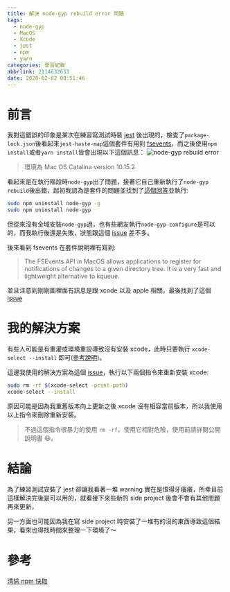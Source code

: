 ```yaml
---
title: 解決 node-gyp rebuild error 問題
tags:
  - node-gyp
  - MacOS
  - Xcode
  - jest
  - npm
  - yarn
categories: 學習紀錄
abbrlink: 2114632633
date: 2020-02-02 00:51:46
---
```


# 前言

我對這錯誤的印象是某次在練習寫測試時裝 [jest](https://jestjs.io/) 後出現的，檢查了`package-lock.json`後看起來`jest-haste-map`這個套件有用到 [fsevents](https://www.npmjs.com/package/fsevents)，而之後使用`npm install`或者`yarn install`皆會出現以下這個訊息：
![node-gyp rebuild error](https://i.imgur.com/zH6Mbzo.png)

> 環境為 Mac OS Catalina version 10.15.2

看起來是在執行階段時`node-gyp`出了問題，接著它自己重新執行了`node-gyp rebuild`後出錯，起初我認為是套件的問題並找到了[這個回答](https://github.com/nodejs/node-gyp/issues/94#issuecomment-222482140)並執行:

```sh
sudo npm uninstall node-gyp -g
sudo npm uninstall node-gyp
```

但從來沒有全域安裝`node-gyp`過，也有些網友執行`node-gyp configure`是可以的，而我執行後還是失敗，狀態跟這個 [issue](https://github.com/nodejs/node-gyp/issues/94#issuecomment-269909621) 差不多。

後來看到 fsevents 在套件說明裡有寫到:

> The FSEvents API in MacOS allows applications to register for notifications of changes to a given directory tree. It is a very fast and lightweight alternative to kqueue.

並且注意到剛剛圖裡面有訊息是跟 xcode 以及 apple 相關，最後找到了這個 [issue](https://github.com/schnerd/d3-scale-cluster/issues/7)

# 我的解決方案

有些人可能是有重灌或環境重設導致沒有安裝 xcode，此時只要執行 `xcode-select --install` 即可([參考說明](https://github.com/schnerd/d3-scale-cluster/issues/7#issuecomment-402541605))。

這邊我使用的解決方案為這個 [issue](https://github.com/schnerd/d3-scale-cluster/issues/7#issuecomment-550579897)，執行以下兩個指令來重新安裝 xcode:

```sh
sudo rm -rf $(xcode-select -print-path)
xcode-select --install
```

原因可能是因為我重舊版本向上更新之後 xcode 沒有相容當前版本，所以我使用以上指令來刪除重新安裝。

> 不過這個指令很暴力的使用 `rm -rf`，使用它相對危險，使用前請詳閱公開說明書 😆。

# 結論

為了練習測試安裝了 jest 卻讓我看著一堆 warning 實在是恨得牙癢癢，所幸目前這樣解決完後是可以用的，就看接下來些新的 side project 後會不會有其他問題再來更新，

另一方面也可能因為我在寫 side project 時安裝了一堆有的沒的東西導致這個結果，看來也得找時間來整理一下環境了～

# 參考

[清除 npm 快取](https://blog.csdn.net/XuM222222/article/details/94976298)
